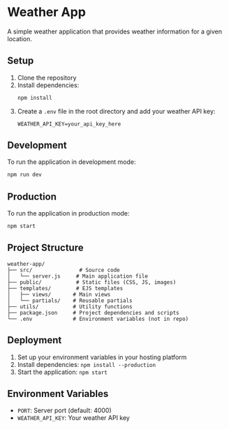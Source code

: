 # Weather App

A simple weather application that provides weather information for a given location.

## Setup

1. Clone the repository
2. Install dependencies:
   ```bash
   npm install
   ```
3. Create a `.env` file in the root directory and add your weather API key:
   ```
   WEATHER_API_KEY=your_api_key_here
   ```

## Development

To run the application in development mode:
```bash
npm run dev
```

## Production

To run the application in production mode:
```bash
npm start
```

## Project Structure

```
weather-app/
├── src/               # Source code
│   └── server.js     # Main application file
├── public/           # Static files (CSS, JS, images)
├── templates/        # EJS templates
│   ├── views/       # Main views
│   └── partials/    # Reusable partials
├── utils/           # Utility functions
├── package.json     # Project dependencies and scripts
└── .env             # Environment variables (not in repo)
```

## Deployment

1. Set up your environment variables in your hosting platform
2. Install dependencies: `npm install --production`
3. Start the application: `npm start`

## Environment Variables

- `PORT`: Server port (default: 4000)
- `WEATHER_API_KEY`: Your weather API key 